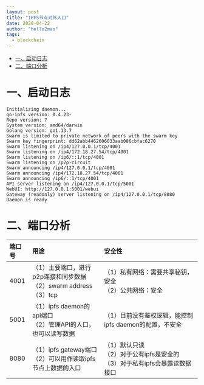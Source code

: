 ```yaml
---
layout: post
title: "IPFS节点对外入口"
date: 2020-04-22
author: "hello2mao"
tags:
  - blockchain
---
```



<!-- TOC -->

- [一、启动日志](#一启动日志)
- [二、端口分析](#二端口分析)

<!-- /TOC -->

# 一、启动日志

```
Initializing daemon...
go-ipfs version: 0.4.23-
Repo version: 7
System version: amd64/darwin
Golang version: go1.13.7
Swarm is limited to private network of peers with the swarm key
Swarm key fingerprint: dd62abb4462606033aab086cbfac6270
Swarm listening on /ip4/127.0.0.1/tcp/4001
Swarm listening on /ip4/172.18.27.54/tcp/4001
Swarm listening on /ip6/::1/tcp/4001
Swarm listening on /p2p-circuit
Swarm announcing /ip4/127.0.0.1/tcp/4001
Swarm announcing /ip4/172.18.27.54/tcp/4001
Swarm announcing /ip6/::1/tcp/4001
API server listening on /ip4/127.0.0.1/tcp/5001
WebUI: http://127.0.0.1:5001/webui
Gateway (readonly) server listening on /ip4/127.0.0.1/tcp/8080
Daemon is ready
```

# 二、端口分析
|  端口号 | 用途 |安全性|
| :--| :--|:--|
| 4001 |  （1）主要端口，进行p2p连接和同步数据<br>（2）swarm address<br>（3）tcp | （1）私有网络：需要共享秘钥，安全 <br>（2）公共网络：安全|
| 5001 | （1）ipfs daemon的api端口<br>（2）管理API的入口，也可以读写数据 |（1）目前没有鉴权逻辑，能控制ipfs daemon的配置，不安全|
| 8080 |（1）ipfs gateway端口<br>（2）可以用作读取ipfs节点上数据的入口  |（1）默认只读<br>（2）对于公有ipfs是安全的<br>（3）对于私有ipfs会暴露读数据接口|
